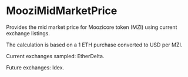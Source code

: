 # MooziMidMarketPrice
Provides the mid market price for Moozicore token (MZI) using current exchange listings.

The calculation is based on a 1 ETH purchase converted to USD per MZI.

Current exchanges sampled: EtherDelta.

Future exchanges: Idex.